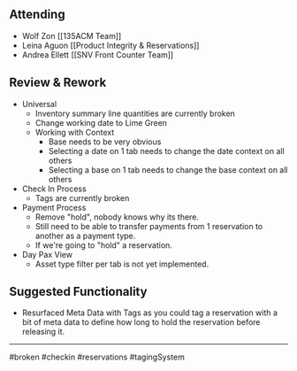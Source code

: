 
## Attending
- Wolf Zon [[135ACM Team]]
- Leina Aguon [[Product Integrity & Reservations]]
- Andrea Ellett [[SNV Front Counter Team]]


## Review & Rework
- Universal
	- Inventory summary line quantities are currently broken
	- Change working date to Lime Green
	- Working with Context
		- Base needs to be very obvious
		- Selecting a date on 1 tab needs to change the date context on all others
		- Selecting a base on 1 tab needs to change the base context on all others
- Check In Process
	- Tags are currently broken
- Payment Process
	- Remove "hold", nobody knows why its there.
	- Still need to be able to transfer payments from 1 reservation to another as a payment type.
	- If we're going to "hold" a reservation. 
- Day Pax View
	- Asset type filter per tab is not yet implemented.

## Suggested Functionality
- Resurfaced Meta Data with Tags as you could tag a reservation with a bit of meta data to define how long to hold the reservation before releasing it.


---
#broken #checkin #reservations #tagingSystem 
